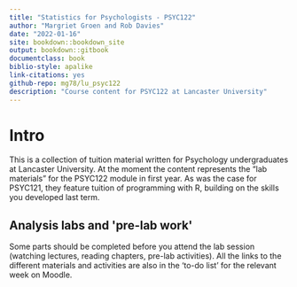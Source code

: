 ```yaml
---
title: "Statistics for Psychologists - PSYC122"
author: "Margriet Groen and Rob Davies"
date: "2022-01-16"
site: bookdown::bookdown_site
output: bookdown::gitbook
documentclass: book
biblio-style: apalike
link-citations: yes
github-repo: mg78/lu_psyc122
description: "Course content for PSYC122 at Lancaster University"
---
```

# Intro

This is a collection of tuition material written for Psychology undergraduates at Lancaster University. At the moment the content represents the “lab materials” for the PSYC122 module in first year. As was the case for PSYC121, they feature tuition of programming with R, building on the skills you developed last term.

## Analysis labs and 'pre-lab work'
Some parts should be completed before you attend the lab session (watching lectures, reading chapters, pre-lab activities). All the links to the different materials and activities are also in the ‘to-do list’ for the relevant week on Moodle.
